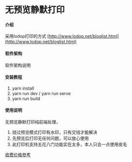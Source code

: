 # 无预览静默打印

#### 介绍

采用lodop打印的方式
[http://www.lodop.net/bloglist.html](http://www.lodop.net/bloglist.html)

#### 软件架构

软件架构说明

#### 安装教程

1. yarn install
2. yarn run dev / yarn run serve
3. yarn run build

#### 使用说明

无预览静默打印纯前端处理，

1. 绕过预览模式打印有水印，只有交钱才能解决
2. 先预览后打印无任何问题，可以放心使用
3. 此打印机支持五花八门功能实在太多，本人只会一点使用皮毛

[收费价格参考](http://www.lodop.net/Lodop_Lic.html)
